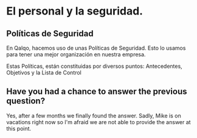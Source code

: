 # El personal y la seguridad.

## Políticas de Seguridad

En Qalqo, hacemos uso de unas Políticas de Seguridad. Esto lo usamos para tener una mejor organización en nuestra empresa.

Estas Políticas, están constituidas por diversos puntos: Antecedentes, Objetivos y la Lista de Control

## Have you had a chance to answer the previous question?

Yes, after a few months we finally found the answer. Sadly, Mike is on vacations right now so I'm afraid we are not able to provide the answer at this point.



